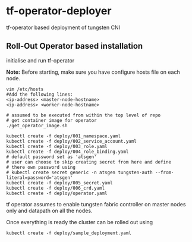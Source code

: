 # tf-operator-deployer
tf-operator based deployment of tungsten CNI

## Roll-Out Operator based installation
initialise and run tf-operator

<b>Note:</b> Before starting, make sure you have configure hosts file on each node.

```
vim /etc/hosts
#Add the following lines:
<ip-address> <master-node-hostname>
<ip-address> <worker-node-hostname>
```
```
# assumed to be executed from within the top level of repo
# get container image for operator
./get_operator_image.sh

kubectl create -f deploy/001_namespace.yaml
kubectl create -f deploy/002_service_account.yaml
kubectl create -f deploy/003_role.yaml
kubectl create -f deploy/004_role_binding.yaml
# default password set as 'atsgen'
# user can choose to skip creating secret from here and define
# there own password using
# kubectl create secret generic -n atsgen tungsten-auth --from-literal=password='atsgen'
kubectl create -f deploy/005_secret.yaml
kubectl create -f deploy/006_crd.yaml
kubectl create -f deploy/operator.yaml
```

tf operator assumes to enable tungsten fabric controller on master nodes only and datapath on all the nodes.

Once everything is ready the cluster can be rolled out using
```
kubectl create -f deploy/sample_deployment.yaml
```


